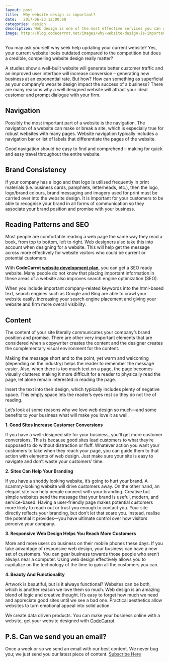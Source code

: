 ```yaml
---
layout: post
title:  Why website design is important?
date:   2017-06-23 12:00:00
categories: design
description: Web design is one of the most effective services you can utilize for your business.  But any web designer will tell you, creating sites isn't just a service—it's an art.
image: http://blog.codecarrot.net/images/why-website-design-is-important.jpg
---
```


You may ask yourself why seek help updating your current website? Yes, your current website looks outdated compared to the competition but does a credible, compelling website design really matter?

A studies show a well-built website will generate better customer traffic and an improved user interface will increase conversion – generating new business at an exponential rate. But how? How can something as superficial as your company’s website design impact the success of a business? There are many reasons why a well designed website will attract your ideal customer and prompt dialogue with your firm.

## Navigation

Possibly the most important part of a website is the navigation. The navigation of a website can make or break a site, which is especially true for robust websites with many pages. Website navigation typically includes a navigation bar or list of labels that differentiate the pages of the website.

Good navigation should be easy to find and comprehend – making for quick and easy travel throughout the entire website.

## Brand Consistency

If your company has a logo and that logo is utilised frequently in print materials (i.e. business cards, pamphlets, letterheads, etc.), then the logo, logo/brand colours, brand messaging and imagery used for print must be carried over into the website design. It is important for your customers to be able to recognise your brand in all forms of communication so they associate your brand position and promise with your business.

## Reading Patterns and SEO

Most people are comfortable reading a web page the same way they read a book, from top to bottom, left to right. Web designers also take this into account when designing for a website. This will help get the message across more effectively for website visitors who could be current or potential customers.

With **CodeCarrot [website development plan](http://codecarrot.net/)**, you can get a SEO ready website.
Many people do not know that placing important information in these areas of a website also improves search engine optimization (SEO).

When you include important company-related keywords into the html-based text, search engines such as Google and Bing are able to crawl your website easily, increasing your search engine placement and giving your website and firm more overall visibility.

## Content

The content of your site literally communicates your company’s brand position and promise. There are other very important elements that are considered when a copywriter creates the content and the designer creates the complementary visual environment for the content.

Making the message short and to the point, yet warm and welcoming (depending on the industry) helps the reader to remember the message easier. Also, when there is too much text on a page, the page becomes visually cluttered making it more difficult for a reader to physically read the page, let alone remain interested in reading the page.

Insert the text into their design, which typically includes plenty of negative space. This empty space lets the reader’s eyes rest so they do not tire of reading.

Let’s look at some reasons why we love web design so much—and some benefits to your business what will make you love it as well.

**1. Good Sites Increase Customer Conversions**

If you have a well-designed site for your business, you’ll get more customer conversions.  This is because good sites lead customers to what they’re supposed to do without distraction or fluff.  Whatever action you want your customers to take when they reach your page, you can guide them to that action with elements of web design.  Just make sure your site is easy to navigate and don’t waste your customers’ time.

**2.  Sites Can Help Your Branding**

If you have a shoddy looking website, it’s going to hurt your brand.  A scammy-looking website will drive customers away.  On the other hand, an elegant site can help people connect with your branding.  Creative but simple websites send the message that your brand is useful, modern, and service-based.  Having a user-friendly page makes potential customers more likely to reach out or trust you enough to contact you.  Your site directly reflects your branding, but don’t let that scare you.  Instead, realise the potential it provides—you have ultimate control over how visitors perceive your company.

**3.  Responsive Web Design Helps You Reach More Customers**

More and more users do business on their mobile phones these days.  If you take advantage of responsive web design, your business can have a new set of customers.  You can gear business towards those people who aren’t always near a computer.  Using web design effectively allows you to capitalize on the technology of the time to gain all the customers you can.

**4.  Beauty And Functionality**

Artwork is beautiful, but is it always functional? Websites can be both, which is another reason we love them so much.  Web design is an amazing blend of logic and creative thought. It’s easy to forget how much we need and appreciate good sites until we see a bad one.  Practical aesthetics allow websites to turn emotional appeal into solid action.

We create data driven products. You can make your business online with a website, get your website designed with [CodeCarrot](http://codecarrot.net/)

## P.S. Can we send you an email?

Once a week or so we send an email with our best content. We never bug you; we just send you our latest piece of content. <a href="#subscribe">Subscribe Here</a>